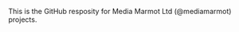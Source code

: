 This is the GitHub resposity for Media Marmot Ltd (@mediamarmot) projects.

<!---
mediamarmot/mediamarmot is a ✨ special ✨ repository because its `README.md` (this file) appears on your GitHub profile.
You can click the Preview link to take a look at your changes.
--->
